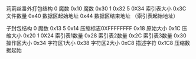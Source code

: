 莉莉丝番外打包结构
0 魔数
0x10 魔数
0x30 1
0x32 5
0X34 索引表大小
0x3C 文件数量
0x40 数据区起始地址
0x44 数据区结束地址 （索引表起始地址）


子封包结构
0 魔数
0x13 5
0x14 压缩标志0XFFFFFFFF
0x18 原始大小
0x1C 压缩大小
0x20 1
0X24 索引表1数量
0x28 索引表2数量
0x2C 索引表3数量
0x30 操作区大小
0x34 字符区1大小
0x38 字符区2大小
0xC8 描述字符
0x1C8 压缩数据起始

